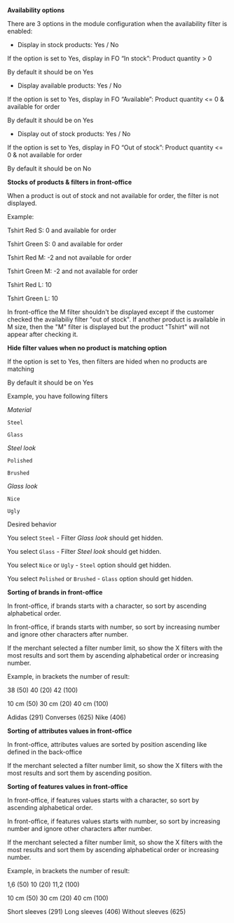 **Availability options**

There are 3 options in the module configuration when the availability filter is enabled:
- Display in stock products: Yes / No 

If the option is set to Yes, display in FO “In stock”: Product quantity > 0

By default it should be on Yes


- Display available products: Yes / No

If the option is set to Yes, display in FO “Available”: Product quantity <= 0 & available for order

By default it should be on Yes


- Display out of stock products: Yes / No

If the option is set to Yes, display in FO “Out of stock”: Product quantity <= 0 & not available for order

By default it should be on No


**Stocks of products & filters in front-office**

When a product is out of stock and not available for order, the filter is not displayed.

Example:

Tshirt Red S: 0 and available for order

Tshirt Green S: 0 and available for order

Tshirt Red M: -2 and not available for order

Tshirt Green M: -2 and not available for order

Tshirt Red L: 10

Tshirt Green L: 10

In front-office the M filter shouldn't be displayed except if the customer checked the availabiliy filter "out of stock".
If another product is available in M size, then the "M" filter is displayed but the product "Tshirt" will not appear after checking it.


**Hide filter values when no product is matching option**

If the option is set to Yes, then filters are hided when no products are matching

By default it should be on Yes

Example, you have following filters

_Material_

`Steel`

`Glass`


_Steel look_

`Polished`

`Brushed`


_Glass look_

`Nice`

`Ugly`


Desired behavior

You select `Steel` - Filter _Glass look_ should get hidden.

You select `Glass` - Filter _Steel look_ should get hidden.

You select `Nice` or  `Ugly` - `Steel` option should get hidden.

You select `Polished` or  `Brushed` - `Glass` option should get hidden.


**Sorting of brands in front-office**

In front-office, if brands starts with a character, so sort by ascending alphabetical order.

In front-office, if brands starts with number, so sort by increasing number and ignore other characters after number.

If the merchant selected a filter number limit, so show the X filters with the most results and sort them by ascending alphabetical order or increasing number.

Example, in brackets the number of result:

38 (50)
40 (20)
42 (100)

10 cm (50)
30 cm (20)
40 cm (100)

Adidas (291)
Converses (625)
Nike (406)

**Sorting of attributes values in front-office**

In front-office, attributes values are sorted by position ascending like defined in the back-office

If the merchant selected a filter number limit, so show the X filters with the most results and sort them by ascending position.

**Sorting of features values in front-office**

In front-office, if features values starts with a character, so sort by ascending alphabetical order.

In front-office, if features values starts with number, so sort by increasing number and ignore other characters after number.

If the merchant selected a filter number limit, so show the X filters with the most results and sort them by ascending alphabetical order or increasing number.

Example, in brackets the number of result:

1,6 (50)
10 (20)
11,2 (100)

10 cm (50)
30 cm (20)
40 cm (100)

Short sleeves (291)
Long sleeves (406)
Without sleeves (625)

